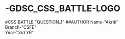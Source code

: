 # -GDSC_CSS_BATTLE-LOGO
#CSS BATTLE
"QUESTION_1"
##AUTHOR
Name-"Akriti"<br>
Branch-"CSFE"<br>
Year-"3rd YR"

